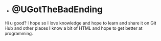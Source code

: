 - <h1> @UGotTheBadEnding</h1>
<p>Hi u good? I hope so I love knowledge and hope to learn and share it on Git Hub and other places 
I know a bit of HTML and hope to get better at programming.</p>
